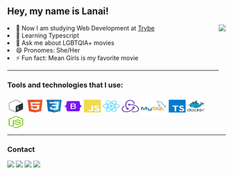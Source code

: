 ## Hey, my name is Lanai!

<div align="center">
  <img height="250px" align="right" src="https://i.ibb.co/VMgH0Lm/c-1-removebg-preview.png" />
  <div align="left" style="display: inline_block">
    <li> 🔭 Now I am studying Web Development at <a href="https://betrybe.com">Trybe</a></li>
    <li> 🌱 Learning Typescript</li>
    <li> 💬 Ask me about LGBTQIA+ movies</li>
    <li> 😄 Pronomes: She/Her</li>
    <li> ⚡ Fun fact: Mean Girls is my favorite movie</li>
  </div>
</div>

---

### Tools and technologies that I use:

<div>
  <img align="center" alt="bash" height="30" width="40" src="https://raw.githubusercontent.com/devicons/devicon/master/icons/bash/bash-original.svg">
  <img align="center" alt="HTML" height="30" width="40" src="https://raw.githubusercontent.com/devicons/devicon/master/icons/html5/html5-original.svg">
  <img align="center" alt="CSS" height="30" width="40" src="https://raw.githubusercontent.com/devicons/devicon/master/icons/css3/css3-original.svg">
  <img align="center" alt="bootstrap" height="30" width="40" src="https://raw.githubusercontent.com/devicons/devicon/master/icons/bootstrap/bootstrap-original.svg">
  <img align="center" alt="Js" height="30" width="40" src="https://raw.githubusercontent.com/devicons/devicon/master/icons/javascript/javascript-plain.svg">
  <img align="center" alt="React" height="30" width="40" src="https://raw.githubusercontent.com/devicons/devicon/master/icons/react/react-original.svg">
  <img align="center" alt="redux" height="30" width="40" src="https://raw.githubusercontent.com/devicons/devicon/master/icons/redux/redux-original.svg">
  <img align="center" alt="mysql" height="45" width="60" src="https://raw.githubusercontent.com/devicons/devicon/master/icons/mysql/mysql-original-wordmark.svg">
<img align="center" alt="typescript" height="30" width="40" src="https://raw.githubusercontent.com/devicons/devicon/master/icons/typescript/typescript-original.svg">
<img align="center" alt="docker" height="30" width="40" src="https://raw.githubusercontent.com/devicons/devicon/master/icons/docker/docker-original-wordmark.svg">
<img align="center" alt="node.js" height="30" width="40" src="https://raw.githubusercontent.com/devicons/devicon/master/icons/nodejs/nodejs-original.svg">
</div>

---

### Contact

<div>
  <a href="https://www.linkedin.com/in/lanai-caroline/" target="_blank"><img src="https://img.shields.io/badge/-LinkedIn-%230077B5?style=for-the-badge&logo=linkedin&logoColor=white" target="_blank"></a>
  <a href="https://lanaiconceicao.vercel.app" target="_blank"><img src="https://img.shields.io/badge/-PORTFOLIO%20%E2%99%A5-%23E4405F?style=for-the-badge&logo=&logoColor=white" target="_blank"></a>
  <a href = "mailto:conceicaolanai@gmail.com"><img src="https://img.shields.io/badge/-Gmail-%23333?style=for-the-badge&logo=gmail&logoColor=white" target="_blank"></a>
  <a href="https://instagram.com/lanaiconceicao" target="_blank"><img src="https://img.shields.io/badge/-Instagram-%23E4405F?style=for-the-badge&logo=instagram&logoColor=white" target="_blank"></a>
</div>


